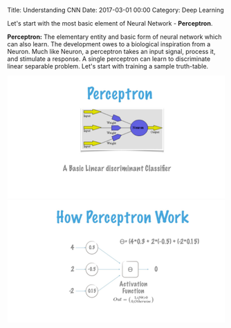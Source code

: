 Title: Understanding CNN
Date: 2017-03-01 00:00
Category: Deep Learning

Let's start with the most basic element of Neural Network - **Perceptron**.

**Perceptron:** The elementary entity and basic form of neural network which can also learn. 
The development owes to a biological inspiration from a Neuron. Much like Neuron, a perceptron
 takes an input signal, process it, and stimulate a response. A single perceptron can learn to discriminate
  linear separable problem.
  Let's start with training a sample truth-table.
  

![Perceptron](../images/TalkCNN.007.jpeg)
![Perceptron](../images/TalkCNN.008.jpeg)
